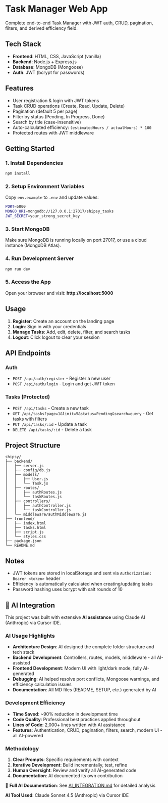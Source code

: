 # Task Manager Web App

Complete end-to-end Task Manager with JWT auth, CRUD, pagination, filters, and derived efficiency field.

## Tech Stack
- **Frontend**: HTML, CSS, JavaScript (vanilla)
- **Backend**: Node.js + Express.js
- **Database**: MongoDB (Mongoose)
- **Auth**: JWT (bcrypt for passwords)

## Features
- User registration & login with JWT tokens
- Task CRUD operations (Create, Read, Update, Delete)
- Pagination (default 5 per page)
- Filter by status (Pending, In Progress, Done)
- Search by title (case-insensitive)
- Auto-calculated efficiency: `(estimatedHours / actualHours) * 100`
- Protected routes with JWT middleware

## Getting Started

### 1. Install Dependencies
```bash
npm install
```

### 2. Setup Environment Variables
Copy `env.example` to `.env` and update values:
```bash
PORT=5000
MONGO_URI=mongodb://127.0.0.1:27017/shipsy_tasks
JWT_SECRET=your_strong_secret_key
```

### 3. Start MongoDB
Make sure MongoDB is running locally on port 27017, or use a cloud instance (MongoDB Atlas).

### 4. Run Development Server
```bash
npm run dev
```

### 5. Access the App
Open your browser and visit: **http://localhost:5000**

## Usage

1. **Register**: Create an account on the landing page
2. **Login**: Sign in with your credentials
3. **Manage Tasks**: Add, edit, delete, filter, and search tasks
4. **Logout**: Click logout to clear your session

## API Endpoints

### Auth
- `POST /api/auth/register` - Register a new user
- `POST /api/auth/login` - Login and get JWT token

### Tasks (Protected)
- `POST /api/tasks` - Create a new task
- `GET /api/tasks?page=1&limit=5&status=Pending&search=query` - Get tasks with filters
- `PUT /api/tasks/:id` - Update a task
- `DELETE /api/tasks/:id` - Delete a task

## Project Structure
```
shipsy/
├── backend/
│   ├── server.js
│   ├── config/db.js
│   ├── models/
│   │   ├── User.js
│   │   └── Task.js
│   ├── routes/
│   │   ├── authRoutes.js
│   │   └── taskRoutes.js
│   ├── controllers/
│   │   ├── authController.js
│   │   └── taskController.js
│   └── middleware/authMiddleware.js
├── frontend/
│   ├── index.html
│   ├── tasks.html
│   ├── script.js
│   └── styles.css
├── package.json
└── README.md
```

## Notes
- JWT tokens are stored in localStorage and sent via `Authorization: Bearer <token>` header
- Efficiency is automatically calculated when creating/updating tasks
- Password hashing uses bcrypt with salt rounds of 10

## 🤖 AI Integration

This project was built with extensive **AI assistance** using Claude AI (Anthropic) via Cursor IDE.

### AI Usage Highlights
- **Architecture Design**: AI designed the complete folder structure and tech stack
- **Backend Development**: Controllers, routes, models, middleware - all AI-assisted
- **Frontend Development**: Modern UI with light/dark mode, fully AI-generated
- **Debugging**: AI helped resolve port conflicts, Mongoose warnings, and efficiency calculation issues
- **Documentation**: All MD files (README, SETUP, etc.) generated by AI

### Development Efficiency
- **Time Saved**: ~90% reduction in development time
- **Code Quality**: Professional best practices applied throughout
- **Lines of Code**: 2,000+ lines written with AI assistance
- **Features**: Authentication, CRUD, pagination, filters, search, modern UI - all AI-powered

### Methodology
1. **Clear Prompts**: Specific requirements with context
2. **Iterative Development**: Build incrementally, test, refine
3. **Human Oversight**: Review and verify all AI-generated code
4. **Documentation**: AI documented its own contribution

📄 **Full AI Documentation**: See [AI_INTEGRATION.md](./AI_INTEGRATION.md) for detailed analysis

**AI Tool Used**: Claude Sonnet 4.5 (Anthropic) via Cursor IDE
